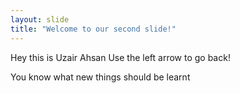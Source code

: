 ```yaml
---
layout: slide
title: "Welcome to our second slide!"
---
```

Hey this is Uzair Ahsan
Use the left arrow to go back!



You know what new things should be learnt 

